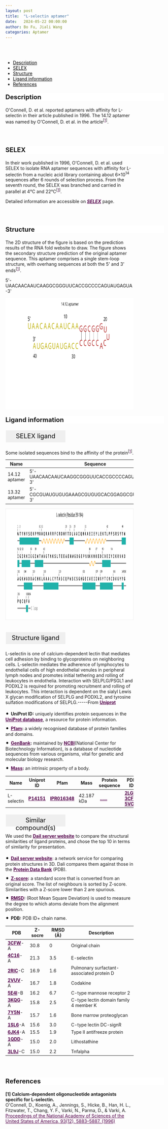 ```yaml
---
layout: post
title:  "L-selectin aptamer"
date:   2024-05-22 00:00:00
author: Bo Fu, Jiali Wang
categories: Aptamer
---
```

<html>
<head>
  <style>

  </style>
</head>
</html>

<html lang="zh-cn">
<head>
<meta charset="utf-8"> 
<style>
  .header_box {
    display: block;
    font-size: 20px;
    font-weight: bold;
    background-color: #ffffff;
    text-decoration: none;
    border-radius: 1px;
    width: 500px;
    border-width: 1px 1px 2px 1px;
    border-color: #ffffff #ffffff #ffffff #ffffff;
}
.blowheader_box{
    display: block;
      padding: 6px;
      font-size:20px;
      margin-right: 10px;
      text-align: center;
      background-color: #efefef;
      color: #000000;
      text-decoration: none;
      border: 1px solid #ffffff;
      border-radius: 1px;
      width:190px;
      height:40px;
  }
  .box_style{
    background: #ffffff;
  }
  blockquote {
  margin: 0 0 0px;
  }
  .dot-paragraph::before {
            content: "• "; /* 点号和空格 */
            color: black; /* 设置点号颜色 */
            font-size: 20px; /* 调整点号大小 */
        }
  .dot-paragraph {
            margin: 5px 0; /* 调整带有点的段落的上下外边距 */
            line-height: 1.2; /* 调整带有点的段落的行高 */
        }
  .sequence-container {
      position: relative;
      max-width: 100%;
      white-space: normal;
      overflow-wrap: break-word;
    }
    .sequence-text {
      display: inline-block;
      white-space: nowrap;
      max-width: 100%;
      overflow: hidden;
    }
    .show-more {
      display: inline-block;
      color: #520049;
      cursor: pointer;
      font-weight: bold;
      text-decoration: underline;
    }
    .full-sequence {
      display: none;
    }
    .sequence-container.expanded .sequence-text {
      display: none;
    }
    .sequence-container.expanded .full-sequence {
      display: inline;
    }
    .sequence-container.collapsed .sequence-text {
      white-space: normal;
      display: inline-block;
      max-width: 100%;
    }
    * {
              margin: 0;
              padding: 0;
              box-sizing: border-box;
          }
</style>
</head>
<br>
<br>

<div class="side-nav">
<ul>
    <div class="side-nav-item"><li><a href="#description" style="color: #000000;">Description</a></li></div>
    <div class="side-nav-item"><li><a href="#SELEX" style="color: #000000;">SELEX</a></li></div>
    <div class="side-nav-item"><li><a href="#Structure" style="color: #000000;">Structure</a></li></div>
    <div class="side-nav-item"><li><a href="#ligand-recognition" style="color: #000000;">Ligand information</a></li></div>
    <div class="side-nav-item"><li><a href="#references" style="color: #000000;">References</a></li></div>
    </ul>
</div>



<p class="header_box" id="description">Description</p>
<p>O'Connell, D. et al. reported aptamers with affinity for L-selectin in their article published in 1996. The 14.12 aptamer was named by O'Connell, D. et al. in the article<sup>[<a href="#ref1" style="color:#520049">1</a>]</sup>.<br></p>
<br>
<br>


<p class="header_box" id="SELEX">SELEX</p>
<p>In their work published in 1996, O'Connell, D. et al. used SELEX to isolate RNA aptamer sequences with affinity for L-selectin from a nucleic acid library containing about 6×10<sup>14</sup> sequences after 6 rounds of selection process. From the seventh round, the SELEX was branched and carried in parallel at 4℃ and 22℃<sup>[<a href="#ref1" style="color:#520049">1</a>]</sup>.</p>
<p>Detailed information are accessible on <a href="{{ site.url }}{{ site.baseurl }}/SELEX" target="_blank" style="color:#520049"><b><i>SELEX</i></b></a> page.</p>
<br>
<br>


<p class="header_box" id="Structure">Structure</p>
<p>The 2D structure of the figure is based on the prediction results of the RNA fold website to draw. The figure shows the secondary structure prediction of the original aptamer sequence. This aptamer comprises a single stem-loop structure, with overhang sequences at both the 5' and 3' ends<sup>[<a href="#ref1" style="color:#520049">1</a>]</sup>.</p>
<p>5'-UAACAACAAUCAAGGCGGGUUCACCGCCCCAGUAUGAGUA-3'</p>
<img src="/images/2D/14.12_aptamer_2D.svg" alt="drawing" style="width:800px;height:350px;display:block;margin:0 auto;border-radius:0;" class="img-responsive">
<div style="display: flex; justify-content: center;"></div>



<p class="header_box" id="ligand-recognition">Ligand information</p> 

<p class="blowheader_box">SELEX ligand</p>
<p>Some isolated sequences bind to the affinity of the protein<sup>[<a href="#ref1" style="color:#520049">1</a>]</sup>.</p>
<table class="table table-bordered" style="table-layout:fixed;width:auto;margin-left:auto;margin-right:auto;" >
  <thead>
      <tr>
        <th onclick="sortTable(0)">Name</th>
        <th onclick="sortTable(1)">Sequence</th>
        <th onclick="sortTable(2)">Ligand</th>
        <th onclick="sortTable(3)">Affinity</th>
      </tr>
  </thead>
    <tbody>
      <tr>
        <td name="td0">14.12 aptamer</td>
        <td name="td1">5'-UAACAACAAUCAAGGCGGGUUCACCGCCCCAGUAUGAGUA-3'</td>
        <td name="td2">L-selectin</td>
        <td name="td3">3 nM</td>
      </tr>
      <tr>
        <td name="td0">13.32 aptamer</td>
        <td name="td1">5'-CGCGUAUGUGUGAAAGCGUGUGCACGGAGGCGUCUACAAU-3'</td>
        <td name="td2">L-selectin</td>
        <td name="td3">3 nM</td>
      </tr>
	  </tbody>
  </table>
<div style="display: flex; justify-content: center;"></div>
<img src="/images/SELEX_ligand/14.12_aptamer_SELEX_ligand.svg" alt="drawing" style="width:1000px;height:350px;border:solid 1px #efefef;display:block;margin:0 auto;border-radius:0;" class="img-responsive">
<div style="display: flex; justify-content: center;"></div>
<br>



<p class="blowheader_box">Structure ligand</p>
<p>L-selectin is one of calcium-dependent lectin that mediates cell adhesion by binding to glycoproteins on neighboring cells. L-selectin mediates the adherence of lymphocytes to endothelial cells of high endothelial venules in peripheral lymph nodes and promotes initial tethering and rolling of leukocytes in endothelia. Interaction with SELPLG/PSGL1 and PODXL2 is required for promoting recruitment and rolling of leukocytes. This interaction is dependent on the sialyl Lewis X glycan modification of SELPLG and PODXL2, and tyrosine sulfation modifications of SELPLG.-----From <a href="https://www.uniprot.org/uniprotkb/P14151/entry" target="_blank" style="color:#520049; text-decoration: underline;"><b>Uniprot</b></a></p>

<p class="dot-paragraph"><b>UniProt ID:</b> uniquely identifies protein sequences in the <a href="https://www.uniprot.org/" target="_blank" style="color:#520049; text-decoration: underline;"><b>UniProt database</b></a>, a resource for protein information.</p>
<p class="dot-paragraph"><b><a href="https://www.ebi.ac.uk/interpro/" target="_blank" style="color:#520049; text-decoration: underline;"><b>Pfam</b></a>:</b> a widely recognised database of protein families and domains.</p>
<p class="dot-paragraph"><b><a href="https://www.ncbi.nlm.nih.gov/genbank/" target="_blank" style="color:#520049; text-decoration: underline;"><b>GenBank</b></a>:</b> maintained by <a href="https://www.ncbi.nlm.nih.gov/" target="_blank" style="color:#520049; text-decoration: underline;"><b>NCBI</b></a>(National Center for Biotechnology Information), is a database of nucleotide sequences from various organisms, vital for genetic and molecular biology research.</p>
<p class="dot-paragraph"><b><a href="https://en.wikipedia.org/wiki/Mass" target="_blank" style="color:#520049; text-decoration: underline;"><b>Mass</b></a>:</b> an intrinsic property of a body.</p>

<table class="table table-bordered" style="table-layout:fixed;width:auto;margin-left:auto;margin-right:auto;" >
  <thead>
      <tr>
        <th onclick="sortTable(0)">Name</th>
        <th onclick="sortTable(1)">Uniprot ID</th>
        <th onclick="sortTable(2)">Pfam</th>
        <th onclick="sortTable(3)">Mass</th>
        <th onclick="sortTable(4)">Protein sequence</th>
        <th onclick="sortTable(5)">PDB ID</th>
        <th onclick="sortTable(6)">GenBank</th>
      </tr>
  </thead>
    <tbody>
      <tr>
        <td name="td0">L-selectin</td>
        <td name="td1"><a href="https://www.uniprot.org/uniprotkb/P14151/entry" target="_blank" style="color:#520049"><b>P14151</b></a></td>
        <td name="td2"><a href="https://www.ebi.ac.uk/interpro/entry/InterPro/IPR016348/" target="_blank" style="color:#520049"><b>IPR016348</b></a></td>
        <td name="td3">42.187 kDa</td>
        <td name="td4">
        <div class="sequence-container">
          <span class="sequence-text"></span>
          <span class="show-more" onclick="toggleSequence(event)">......</span>
          <span class="full-sequence">MIFPWKCQSTQRDLWNIFKLWGWTMLCCDFLAHHGTDCWTYHYSEKPMNWQRARRFCRDNYTDLVAIQNKAEIEYLEKTLPFSRSYYWIGIRKIGGIWTWVGTNKSLTEEAENWGDGEPNNKKNKEDCVEIYIKRNKDAGKWNDDACHKLKAALCYTASCQPWSCSGHGECVEIINNYTCNCDVGYYGPQCQFVIQCEPLEAPELGTMDCTHPLGNFSFSSQCAFSCSEGTNLTGIEETTCGPFGNWSSPEPTCQVIQCEPLSAPDLGIMNCSHPLASFSFTSACTFICSEGTELIGKKKTICESSGIWSNPSPICQKLDKSFSMIKEGDYNPLFIPVAVMVTAFSGLAFIIWLARRLKKGKKSKRSMNDPY</span>
        </div>
        </td>
        <td name="td5">
        <a href="https://www.rcsb.org/structure/2LGF" target="_blank" style="color:#520049"><b>2LGF</b></a><br>
        <a href="https://www.rcsb.org/structure/3CFW" target="_blank" style="color:#520049"><b>3CFW</b></a><br>
        <a href="https://www.rcsb.org/structure/5VC1" target="_blank" style="color:#520049"><b>5VC1</b></a>
        </td>
        <td name="td6"><a href="https://www.ncbi.nlm.nih.gov/gene/6402" target="_blank" style="color:#520049"><b>6402</b></a></td>
      </tr>
	  </tbody>
  </table>


<p class="blowheader_box">Similar compound(s)</p>                    
<p>We used the <a href="http://ekhidna2.biocenter.helsinki.fi/dali/#:~:text=The%20Dali%20server%20is%20a%20network%20service%20for%20comparing%20protein" target="_blank" style="color:#520049; text-decoration: underline;"><b>Dail server website</b></a> to compare the structural similarities of ligand proteins, and chose the top 10 in terms of similarity for presentation.</p>

<p class="dot-paragraph"><a href="http://ekhidna2.biocenter.helsinki.fi/dali/#:~:text=The%20Dali%20server%20is%20a%20network%20service%20for%20comparing%20protein" target="_blank" style="color:#520049; text-decoration: underline;"><b>Dail server website</b></a>: a network service for comparing protein structures in 3D. Dali compares them against those in the <a href="https://www.rcsb.org/" target="_blank" style="color:#520049; text-decoration: underline;"><b>Protein Data Bank</b></a> (PDB).</p>
<p class="dot-paragraph"><b><a href="https://en.wikipedia.org/wiki/Standard_score" target="_blank" style="color:#520049; text-decoration: underline;"><b>Z-score</b></a>:</b> a standard score that is converted from an original score. The list of neighbours is sorted by Z-score. Similarities with a Z-score lower than 2 are spurious.</p>
<p class="dot-paragraph"><b><a href="https://en.wikipedia.org/wiki/Root_mean_square_deviation" target="_blank" style="color:#520049; text-decoration: underline;"><b>RMSD</b></a>:</b> (Root Mean Square Deviation) is used to measure the degree to which atoms deviate from the alignment position.</p>
<p class="dot-paragraph"><b>PDB:</b> PDB ID+ chain name.</p>

<table class="table table-bordered" style="table-layout:fixed;width:auto;margin-left:auto;margin-right:auto;">
      <thead>
      <tr>
        <th onclick="sortTable(0)">PDB</th>
        <th onclick="sortTable(1)">Z-socre</th>
        <th onclick="sortTable(2)">RMSD (Å)</th>
        <th onclick="sortTable(3)">Description</th>
      </tr>
      </thead>
    <tbody>
      <tr>
      <td name="td0"><a href="https://www.rcsb.org/structure/3CFW" target="_blank" style="color:#520049"><b>3CFW</b></a>-A</td>
      <td name="td1">30.8</td>
      <td name="td2">0</td>
      <td name="td3">Original chain</td>
    </tr>
      <tr>
      <td name="td0"><a href="https://www.rcsb.org/structure/4C16" target="_blank" style="color:#520049"><b>4C16</b></a>-A</td>
      <td name="td1">21.3</td>
      <td name="td2">3.5</td>
      <td name="td3">E-selectin</td>
    </tr>
     <tr>
      <td name="td0"><a href="https://www.rcsb.org/structure/2RIC" target="_blank" style="color:#520049"><b>2RIC</b></a>-C</td>
      <td name="td1">16.9</td>
      <td name="td2">1.6</td>
      <td name="td3">Pulmonary surfactant-associated protein D</td>
    </tr>
     <tr>
      <td name="td0"><a href="https://www.rcsb.org/structure/2VUV" target="_blank" style="color:#520049"><b>2VUV</b></a>-A</td>
      <td name="td1">16.7</td>
      <td name="td2">1.8</td>
      <td name="td3">Codakine</td>
    </tr>
     <tr>
      <td name="td0"><a href="https://www.rcsb.org/structure/5E4l" target="_blank" style="color:#520049"><b>5E4l</b></a>-B</td>
      <td name="td1">16.2</td>
      <td name="td2">6.7</td>
      <td name="td3">C-type mannose receptor 2</td>
    </tr>
     <tr>
      <td name="td0"><a href="https://www.rcsb.org/structure/3KQG" target="_blank" style="color:#520049"><b>3KQG</b></a>-A</td>
      <td name="td1">15.8</td>
      <td name="td2">2.5</td>
      <td name="td3">C-type lectin domain family 4 member K</td>
    </tr>
     <tr>
      <td name="td0"><a href="https://www.rcsb.org/structure/7Y5N" target="_blank" style="color:#520049"><b>7Y5N</b></a>-A</td>
      <td name="td1">15.7</td>
      <td name="td2">1.6</td>
      <td name="td3">Bone marrow proteoglycan</td>
    </tr>
     <tr>
      <td name="td0"><a href="https://www.rcsb.org/structure/1SL6" target="_blank" style="color:#520049"><b>1SL6</b></a>-A</td>
      <td name="td1">15.6</td>
      <td name="td2">3.0</td>
      <td name="td3">C-type lectin DC-signR</td>
    </tr>
     <tr>
      <td name="td0"><a href="https://www.rcsb.org/structure/6JK4" target="_blank" style="color:#520049"><b>6JK4</b></a>-A</td>
      <td name="td1">15.5</td>
      <td name="td2">1.9</td>
      <td name="td3">Type II antifreeze protein</td>
    </tr>
     <tr>
      <td name="td0"><a href="https://www.rcsb.org/structure/1QDD" target="_blank" style="color:#520049"><b>1QDD</b></a>-A</td>
      <td name="td1">15.0</td>
      <td name="td2">2.0</td>
      <td name="td3">Lithostathine</td>
    </tr>
     <tr>
      <td name="td0"><a href="https://www.rcsb.org/structure/3L9J" target="_blank" style="color:#520049"><b>3L9J</b></a>-C</td>
      <td name="td1">15.0</td>
      <td name="td2">2.2</td>
      <td name="td3">Tnfalpha</td>
    </tr>
    </tbody>
  </table>
<br>
<br>
                 
<p class="header_box" id="references">References</p>
                
<a id="ref1"></a><font><strong>[1] Calcium-dependent oligonucleotide antagonists specific for L-selectin.</strong></font><br />
O'Connell, D., Koenig, A., Jennings, S., Hicke, B., Han, H. L., Fitzwater, T., Chang, Y. F., Varki, N., Parma, D., & Varki, A.<br />
<a href="https://pubmed.ncbi.nlm.nih.gov/8650187/" target="_blank" style="color:#520049">Proceedings of the National Academy of Sciences of the United States of America, 93(12), 5883–5887. (1996)</a>
<br/>


<script>
    function toggleSequence(event) {
      const container = event.target.closest('.sequence-container');
      container.classList.toggle('expanded');
      const showMoreText = container.querySelector('.show-more');
      
      // 展开后按钮文本变化
      if (container.classList.contains('expanded')) {
        showMoreText.textContent = '...';  // 展开后显示 "..."
      } else {
        showMoreText.textContent = '......';  // 收起后显示 "......"
      }
    }

    // 页面加载时，限制序列文本为50个字符
    window.addEventListener('load', function() {
      const sequenceContainers = document.querySelectorAll('.sequence-container');
      sequenceContainers.forEach(container => {
        const fullSeqText = container.querySelector('.full-sequence').textContent;
        const truncatedText = fullSeqText.slice(0, 50);  // 只显示前50个字符
        container.querySelector('.sequence-text').textContent = truncatedText;
      });
    });
  </script>